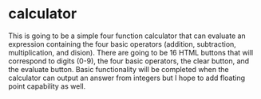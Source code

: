 # calculator

This is going to be a simple four function calculator
that can evaluate an expression containing the four basic
operators (addition, subtraction, multiplication, and dision).
There are going to be 16 HTML buttons that will correspond to
digits (0-9), the four basic operators, the clear button, and the evaluate button.
Basic functionality will be completed when the calculator can output
an answer from integers but I hope to add floating point capability as well.